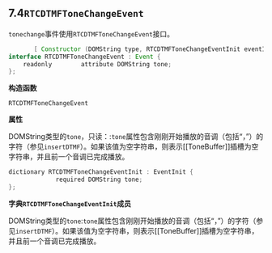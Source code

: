 ## 7.4`RTCDTMFToneChangeEvent`

`tonechange`事件使用`RTCDTMFToneChangeEvent`接口。

```java
       [ Constructor (DOMString type, RTCDTMFToneChangeEventInit eventInitDict), Exposed=Window]
interface RTCDTMFToneChangeEvent : Event {
    readonly        attribute DOMString tone;
};
```

**构造函数**

`RTCDTMFToneChangeEvent`

**属性**

DOMString类型的`tone`，只读：:`tone`属性包含刚刚开始播放的音调（包括“，”）的字符（参见`insertDTMF`）。如果该值为空字符串，则表示[[ToneBuffer]]插槽为空字符串，并且前一个音调已完成播放。

```java
dictionary RTCDTMFToneChangeEventInit : EventInit {
             required DOMString tone;
};
```

**字典`RTCDTMFToneChangeEventInit`成员**

DOMString类型的`tone`:`tone`属性包含刚刚开始播放的音调（包括“，”）的字符（参见`insertDTMF`）。如果该值为空字符串，则表示[[ToneBuffer]]插槽为空字符串，并且前一个音调已完成播放。
